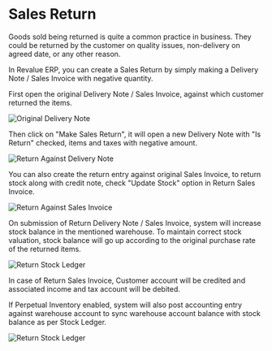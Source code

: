 # Sales Return

Goods sold being returned is quite a common practice in business. They could
be returned by the customer on quality issues, non-delivery on agreed date, or
any other reason. 

In Revalue ERP, you can create a Sales Return by simply making a Delivery Note / Sales Invoice with negative quantity.

First open the original Delivery Note / Sales Invoice, against which customer returned the items.

<img class="screenshot" alt="Original Delivery Note" src="/docs/assets/img/stock/sales-return-original-delivery-note.png">

Then click on "Make Sales Return", it will open a new Delivery Note with "Is Return" checked, items and taxes with negative amount.

<img class="screenshot" alt="Return Against Delivery Note" src="/docs/assets/img/stock/sales-return-against-delivery-note.png">

You can also create the return entry against original Sales Invoice, to return stock along with credit note, check "Update Stock" option in Return Sales Invoice.

<img class="screenshot" alt="Return Against Sales Invoice" src="/docs/assets/img/stock/sales-return-against-sales-invoice.png">

On submission of Return Delivery Note / Sales Invoice, system will increase stock balance in the mentioned warehouse. To maintain correct stock valuation, stock balance will go up according to the original purchase rate of the returned items.

<img class="screenshot" alt="Return Stock Ledger" src="/docs/assets/img/stock/sales-return-stock-ledger.png">

In case of Return Sales Invoice, Customer account will be credited and associated income and tax account will be debited.

If Perpetual Inventory enabled, system will also post accounting entry against warehouse account to sync warehouse account balance with stock balance as per Stock Ledger.

<img class="screenshot" alt="Return Stock Ledger" src="/docs/assets/img/stock/sales-return-general-ledger.png">